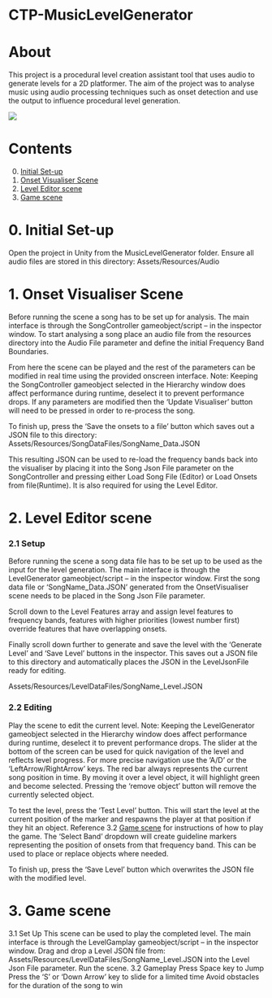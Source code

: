 # CTP-MusicLevelGenerator

# About
This project is a procedural level creation assistant tool that uses audio to generate levels for a 2D platformer. The aim of the project was to analyse music using audio processing techniques such as onset detection and use the output to influence procedural level generation.

![](Images/Gameplay.png)
 
# Contents
0. [Initial Set-up](#0)
1. [Onset Visualiser Scene](#1)
2. [Level Editor scene](#2)
3. [Game scene](#3)
# 0.  Initial Set-up <a name="0"></a>
Open the project in Unity from the MusicLevelGenerator folder.
Ensure all audio files are stored in this directory:
Assets/Resources/Audio
# 1.  Onset Visualiser Scene<a name="1"></a>
Before running the scene a song has to be set up for analysis.
The main interface is through the SongController gameobject/script – in the inspector window.
To start analysing a song place an audio file from the resources directory into the Audio File parameter and define the initial Frequency Band Boundaries. 
 
From here the scene can be played and the rest of the parameters can be modified in real time using the provided onscreen interface.
Note: Keeping the SongController gameobject selected in the Hierarchy window does affect performance during runtime, deselect it to prevent performance drops.
If any parameters are modified then the ‘Update Visualiser’ button will need to be pressed in order to re-process the song. 
 
To finish up, press the ‘Save the onsets to a file’ button which saves out a JSON file to this directory: 
Assets/Resources/SongDataFiles/SongName_Data.JSON
 
This resulting JSON can be used to re-load the frequency bands back into the visualiser by placing it into the Song Json File parameter on the SongController and pressing either Load Song File (Editor) or Load Onsets from file(Runtime).
It is also required for using the Level Editor.

# 2.  Level Editor scene<a name="2"></a>
### 2.1 Setup
Before running the scene a song data file has to be set up to be used as the input for the level generation.
The main interface is through the LevelGenerator gameobject/script – in the inspector window. 
First the song data file or ‘SongName_Data.JSON’ generated from the OnsetVisualiser scene needs to be placed in the Song Json File parameter.
 
Scroll down to the Level Features array and assign level features to frequency bands, features with higher priorities (lowest number first) override features that have overlapping onsets. 
 
Finally scroll down further to generate and save the level with the ‘Generate Level’ and ‘Save Level’ buttons in the inspector. This saves out a JSON file to this directory and automatically places the JSON in the LevelJsonFile ready for editing.
 
Assets/Resources/LevelDataFiles/SongName_Level.JSON
 
### 2.2 Editing
Play the scene to edit the current level.
Note: Keeping the LevelGenerator gameobject selected in the Hierarchy window does affect performance during runtime, deselect it to prevent performance drops.
The slider at the bottom of the screen can be used for quick navigation of the level and reflects level progress.
For more precise navigation use the ‘A/D’ or the ‘LeftArrow/RightArrow’ keys.
The red bar always represents the current song position in time. By moving it over a level object,  it will highlight green and become selected. Pressing the ‘remove object’ button will remove the currently selected object.
 
To test the level, press the ‘Test Level’ button. This will start the level at the current position of the marker and respawns the player at that position if they hit an object.
Reference 3.2 [Game scene](#3) for instructions of how to play the game.
The ‘Select Band’ dropdown will create guideline markers representing the position of onsets from that frequency band. This can be used to place or replace objects where needed.
 
To finish up, press the ‘Save Level’ button which overwrites the JSON file with the modified level.


# 3.  Game scene<a name="3"></a>
3.1 Set Up
This scene can be used to play the completed level.
The main interface is through the LevelGamplay gameobject/script – in the inspector window.
Drag and drop a Level JSON file from: Assets/Resources/LevelDataFiles/SongName_Level.JSON into the Level Json File parameter.
Run the scene.
3.2 Gameplay
Press Space key to Jump
Press the ‘S’ or ‘Down Arrow’ key to slide for a limited time
Avoid obstacles for the duration of the song to win
 

